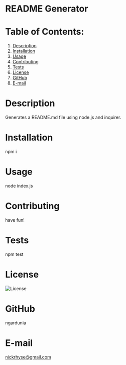 # README Generator

  # Table of Contents:
  1. [Description](#description) 
  2. [Installation](#Installation)
  3. [Usage](#Usage)  
  4. [Contributing](#Contributing)
  5. [Tests](#Test)
  6. [License](#License)
  7. [GitHub](#GitHub)
  8. [E-mail](#E-mail)
# Description
Generates a README.md file using node.js and inquirer. 
# Installation
npm i
# Usage
node index.js
# Contributing
have fun!
# Tests
npm test
# License
![License](https://img.shields.io/badge/License-Apache%202.0-blue.svg)
# GitHub
ngardunia
# E-mail
nickrhyse@gmail.com